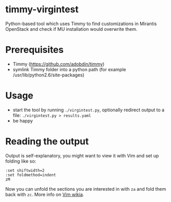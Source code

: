 # timmy-virgintest
Python-based tool which uses Timmy to find customizations in Mirantis OpenStack and check if MU installation would overwrite them.

# Prerequisites
- Timmy (https://github.com/adobdin/timmy)
- symlink Timmy folder into a python path (for example /usr/lib/python2.6/site-packages)

# Usage 
- start the tool by running `./virgintest.py`, optionally redirect output to a file: `./virgintest.py > results.yaml`
- be happy

# Reading the output
Output is self-explanatory, you might want to view it with Vim and set up folding like so:
```
:set shiftwidth=2
:set foldmethod=indent
zM
```
Now you can unfold the sections you are interested in with `za` and fold them back with `zc`. More info on [Vim wikia](http://vim.wikia.com/wiki/Folding).

